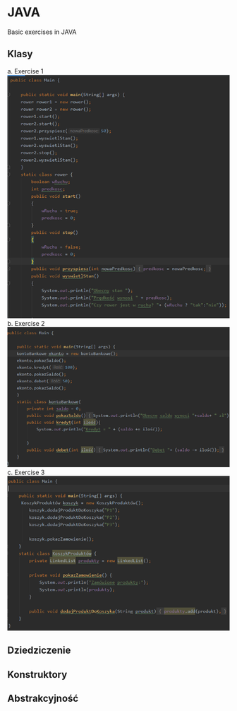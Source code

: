 # JAVA
Basic exercises in JAVA
## Klasy
a. Exercise 1
![Exercise1](https://github.com/PatrykPawlowicz/JAVA/blob/master/Java/Klasy%201.png?raw=true)
b. Exercise 2
![Exercise 2](https://github.com/PatrykPawlowicz/JAVA/blob/master/Java/Klasy%202.png?raw=true)
c. Exercise 3
![Exercise 3](https://github.com/PatrykPawlowicz/JAVA/blob/master/Java/Klasy%203.png?raw=true)
## Dziedziczenie
## Konstruktory
## Abstrakcyjność
